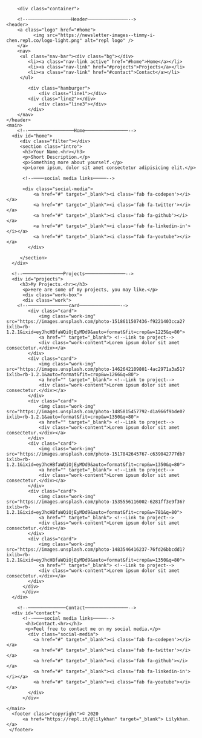 <!DOCTYPE html>
<html>
  <head>
      <meta charset="utf-8">
      <meta name="viewport" content="width=device-width">
      <title>Portfolio site template</title>
      <link href="style.css" rel="stylesheet" type="text/css" />
      <link rel="stylesheet" href="https://use.fontawesome.com/releases/v5.13.0/css/all.css">
      <link rel="icon" href="https://upload.wikimedia.org/wikipedia/commons/thumb/b/b2/Repl.it_logo.svg/220px-Repl.it_logo.png">
      <script src="https://ajax.googleapis.com/ajax/libs/jquery/3.5.1/jquery.min.js"></script>
      <script src="script.js"></script>
  </head>
    <body>
	  
        <div class="container">
	  
		<!--────────────────Header───────────────-->
	<header>
		<a class="logo" href="#home">
              <img src="https://newsletter-images--timmy-i-chen.repl.co/logo-light.png" alt="repl logo" />
		</a>
		<nav>	
		 <ul class="nav-bar"><div class="bg"></div>
			<li><a class="nav-link active" href="#home">Home</a></li>
			<li><a class="nav-link" href="#projects">Projects</a></li>
			<li><a class="nav-link" href="#contact">Contact</a></li>
		 </ul>
			
			<div class="hamburger">
				<div class="line1"></div>
            <div class="line2"></div>
				<div class="line3"></div>
			</div>
		</nav>
	</header>
	<main>
		<!--─────────────────Home────────────────-->
	  <div id="home">
		 <div class="filter"></div>
		 <section class="intro">
		  <h3>Your Name.<hr></h3>
		  <p>Short Description.</p>
		  <p>Something more about yourself.</p>
          <p>Lorem ipsum, dolor sit amet consectetur adipisicing elit.</p>
			  
		  <!--────social media links─────-->
			 
		  <div class="social-media">
			  <a href="#" target="_blank"><i class='fab fa-codepen'></i></a>
			  <a href="#" target="_blank"><i class='fab fa-twitter'></i></a>
			  <a href="#" target="_blank"><i class='fab fa-github'></i></a>
			  <a href="#" target="_blank"><i class='fab fa-linkedin-in'></i></a>
			  <a href="#" target="_blank"><i class="fab fa-youtube"></i></a>
		    </div>
			 
		 </section> 
	  </div>  
		
	  <!--───────────────Projects───────────────-->
	  <div id="projects"> 
		 <h3>My Projects.<hr></h3>
		  <p>Here are some of my projects, you may like.</p>
		  <div class="work-box">
		  <div class="work">
		<!--───────────────card───────────────-->
			<div class="card">
			    <img class="work-img" src="https://images.unsplash.com/photo-1518611507436-f9221403cca2?ixlib=rb-1.2.1&ixid=eyJhcHBfaWQiOjEyMDd9&auto=format&fit=crop&w=1225&q=80">
			    <a href="" target="_blank"> <!--Link to project-->
				<div class="work-content">Lorem ipsum dolor sit amet consectetur.</div></a>
            </div>
			<div class="card">
			    <img class="work-img" src="https://images.unsplash.com/photo-1462642109801-4ac2971a3a51?ixlib=rb-1.2.1&auto=format&fit=crop&w=1266&q=80">
				<a href="" target="_blank"> <!--Link to project-->
				<div class="work-content">Lorem ipsum dolor sit amet consectetur.</div></a>
            </div>
            <div class="card">
			    <img class="work-img" src="https://images.unsplash.com/photo-1485815457792-d1a966f9bde0?ixlib=rb-1.2.1&auto=format&fit=crop&w=1350&q=80">
				<a href="" target="_blank"> <!--Link to project-->
				<div class="work-content">Lorem ipsum dolor sit amet consectetur.</div></a>
            </div>
            <div class="card">
			    <img class="work-img" src="https://images.unsplash.com/photo-1517842645767-c639042777db?ixlib=rb-1.2.1&ixid=eyJhcHBfaWQiOjEyMDd9&auto=format&fit=crop&w=1350&q=80">
				<a href="" target="_blank"> <!--Link to project-->
				<div class="work-content">Lorem ipsum dolor sit amet consectetur.</div></a>
            </div> 
			<div class="card">
			    <img class="work-img" src="https://images.unsplash.com/photo-1535556116002-6281ff3e9f36?ixlib=rb-1.2.1&ixid=eyJhcHBfaWQiOjEyMDd9&auto=format&fit=crop&w=781&q=80">
				<a href="" target="_blank"> <!--Link to project-->
				<div class="work-content">Lorem ipsum dolor sit amet consectetur.</div></a>
            </div>
			<div class="card">
			    <img class="work-img" src="https://images.unsplash.com/photo-1483546416237-76fd26bbcdd1?ixlib=rb-1.2.1&ixid=eyJhcHBfaWQiOjEyMDd9&auto=format&fit=crop&w=1350&q=80">
				<a href="" target="_blank"> <!--Link to project-->
				<div class="work-content">Lorem ipsum dolor sit amet consectetur.</div></a>
            </div> 	  
		  </div>
		  </div>
	  </div>
		 
		<!--──────────────Contact────────────────-->
	  <div id="contact">
		  <!--────social media links─────-->
		   <h3>Contact.<hr></h3>
		   <p>Feel free to contact me on my social media.</p>
		    <div class="social-media">
			  <a href="#" target="_blank"><i class='fab fa-codepen'></i></a>
			  <a href="#" target="_blank"><i class='fab fa-twitter'></i></a>
			  <a href="#" target="_blank"><i class='fab fa-github'></i></a>
			  <a href="#" target="_blank"><i class='fab fa-linkedin-in'></i></a>
			  <a href="#" target="_blank"><i class="fab fa-youtube"></i></a>
		    </div>
		  </div>

	</main>
	  <footer class="copyright">© 2020 
		  <a href="https://repl.it/@lilykhan" target="_blank"> Lilykhan.</a>
     </footer>
	  
  </div>
  </body>
</html>

